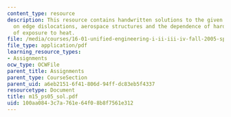 ```yaml
---
content_type: resource
description: This resource contains handwritten solutions to the given problem set
  on edge dislocations, aerospace structures and the dependence of hardness on time
  of exposure to heat.
file: /media/courses/16-01-unified-engineering-i-ii-iii-iv-fall-2005-spring-2006/100aa0843c7a761e64f08b8f7561e312_m15_ps05_sol.pdf
file_type: application/pdf
learning_resource_types:
- Assignments
ocw_type: OCWFile
parent_title: Assignments
parent_type: CourseSection
parent_uid: a6eb2151-6f41-806d-94ff-dc83eb5f4337
resourcetype: Document
title: m15_ps05_sol.pdf
uid: 100aa084-3c7a-761e-64f0-8b8f7561e312
---
```

